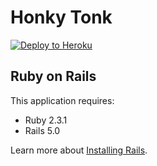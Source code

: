 Honky Tonk
================

[![Deploy to Heroku](https://www.herokucdn.com/deploy/button.png)](https://heroku.com/deploy)


Ruby on Rails
-------------

This application requires:

- Ruby 2.3.1
- Rails 5.0

Learn more about [Installing Rails](http://railsapps.github.io/installing-rails.html).